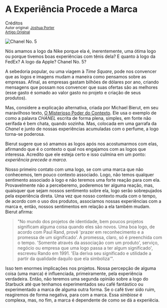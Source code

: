 A Experiência Procede a Marca
=============================
Créditos<br/>
<small>Autor original: [Joshua Porter](http://52weeksofux.com/)<br/>[Artigo Original](http://52weeksofux.com/post/566317919/experience-precedes-branding)</small>

![Chanel No. 5](http://media.tumblr.com/tumblr_l1t4o8LU7Z1qz8ohs.gif "Chanel No. 5")

Nós amamos a logo da Nike porque ela é, inerentemente, uma ótima logo ou porque tivemos boas experiências com tênis dela? E quanto à logo da FedEx? A logo da Apple? Chanel No. 5?

A sebedoria popular, ou uma viagem à *Time Square*, pode nos convencer que as logos e imagens mudam a maneira como pensamos sobre as empresas. Afinal, as empresas gastam bilhões de dólares por ano, criando mensagens que possam nos convencer que suas ofertas são as melhores (esse gasto é somado ao valor gasto no projeto e criação de seus produtos).

Mas, considere a explicação alternativa, criada por Michael Bierut, em seu maravilhoso texto, [O Misterioso Poder do Contexto](http://observatory.designobserver.com/entry.html?entry=4297). Ele usa o exemplo de como a palavra *CHANEL* escrita de forma plena, simples, em fonte não serifada é bem chata, quando sozinha. Mas, colocada em uma garrafa da *Chanel* e junto de nossas experiências acumuladas com o perfume, a logo torna-se poderosa.

Bierut sugere que só amamos as logos após nos acostumarmos com elas, afirmando que é o contexto o qual nos engajamos com as logos que interessa. Acredito que ele esteja certo e isso culmina em um ponto: *experiência precede a marca*.

Nosso primeiro contato com uma logo, se com uma marca que não conhecemos, tem pouco contexto associado. Logo, não temos qualquer sentimento associado à logo e não teremos uma forte reação para com ela. Provavelmente não a perceberemo, poderemos ter alguma reação, mas, quaisquer que sejam nossos sentimento sobre ela, logo serão sobrepujados pela experiência direta. Uma vez que nosso contexto muda com o tempo, de acordo com o uso dos produtos, associamos nossas experiências com a marca e, então, nossos sentimentos em relação a ela também mudam. Bierut afirma:

> "No mundo dos projetos de identidade, bem poucos projetos significam alguma coisa quando eles são novos. Uma boa logo, de acordo com Paul Rand, provê 'prazer em reconhecimento e a promessa de um significado'. A promessa, claro, só é preenchida com o tempo. 'Somente através da associação com um produto', serviço, negócio ou empresa que uma logo passa a ter algum significado', escreveu Rando em 1991. 'Ela deriva seu significado e utilidade a partir da qualidade daquilo que ela simboliza'".

Isso tem enormes implicações nos projetos. Nossa percepção de alguma coisa (uma marca) é influenciada, primeiramente, pela experiência verdadeira. Então, não teremos uma segunda opinião sobre a logo do Starbuck até que tenhamos experimentados seu café fantástico ou experimentado a marca de alguma outra forma. Se o café tiver sido ruim, reagiremos de forma negativa, para com a marca. Essa *simbiose* é complexa, mas, no fim, a marca é dependente de como se dá a experiêcia.

